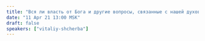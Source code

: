 ```yaml
---
title: "Вся ли власть от Бога и другие вопросы, связанные с нашей духовной практикой"
date: "11 Apr 21 13:00 MSK"
draft: false
speakers: ["vitaliy-shcherba"]
---
```

